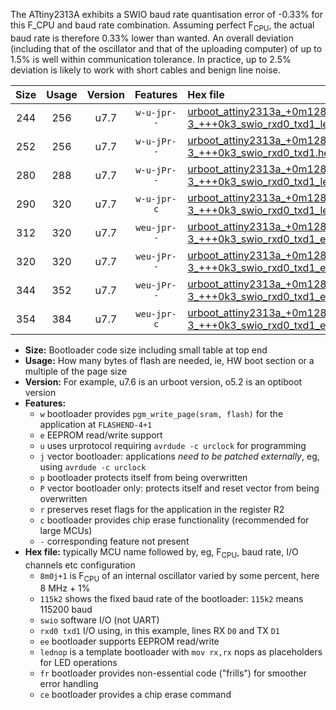 The ATtiny2313A exhibits a SWIO baud rate quantisation error of -0.33% for this F_CPU and baud rate combination. Assuming perfect F<sub>CPU</sub>, the actual baud rate is therefore 0.33% lower than wanted. An overall deviation (including that of the oscillator and that of the uploading computer) of up to 1.5% is well within communication tolerance. In practice, up to 2.5% deviation is likely to work with short cables and benign line noise.

|Size|Usage|Version|Features|Hex file|
|:-:|:-:|:-:|:-:|:--|
|244|256|u7.7|`w-u-jpr--`|[urboot_attiny2313a_+0m128f-3_+++0k3_swio_rxd0_txd1_lednop.hex](https://raw.githubusercontent.com/stefanrueger/urboot.hex/main/mcus/attiny2313a/internal_oscillator/fcpu_+0m128f-3/br_+++0k3/urboot_attiny2313a_+0m128f-3_+++0k3_swio_rxd0_txd1_lednop.hex)|
|252|256|u7.7|`w-u-jPr--`|[urboot_attiny2313a_+0m128f-3_+++0k3_swio_rxd0_txd1.hex](https://raw.githubusercontent.com/stefanrueger/urboot.hex/main/mcus/attiny2313a/internal_oscillator/fcpu_+0m128f-3/br_+++0k3/urboot_attiny2313a_+0m128f-3_+++0k3_swio_rxd0_txd1.hex)|
|280|288|u7.7|`w-u-jPr--`|[urboot_attiny2313a_+0m128f-3_+++0k3_swio_rxd0_txd1_lednop_fr.hex](https://raw.githubusercontent.com/stefanrueger/urboot.hex/main/mcus/attiny2313a/internal_oscillator/fcpu_+0m128f-3/br_+++0k3/urboot_attiny2313a_+0m128f-3_+++0k3_swio_rxd0_txd1_lednop_fr.hex)|
|290|320|u7.7|`w-u-jpr-c`|[urboot_attiny2313a_+0m128f-3_+++0k3_swio_rxd0_txd1_lednop_fr_ce.hex](https://raw.githubusercontent.com/stefanrueger/urboot.hex/main/mcus/attiny2313a/internal_oscillator/fcpu_+0m128f-3/br_+++0k3/urboot_attiny2313a_+0m128f-3_+++0k3_swio_rxd0_txd1_lednop_fr_ce.hex)|
|312|320|u7.7|`weu-jpr--`|[urboot_attiny2313a_+0m128f-3_+++0k3_swio_rxd0_txd1_ee_lednop.hex](https://raw.githubusercontent.com/stefanrueger/urboot.hex/main/mcus/attiny2313a/internal_oscillator/fcpu_+0m128f-3/br_+++0k3/urboot_attiny2313a_+0m128f-3_+++0k3_swio_rxd0_txd1_ee_lednop.hex)|
|320|320|u7.7|`weu-jPr--`|[urboot_attiny2313a_+0m128f-3_+++0k3_swio_rxd0_txd1_ee.hex](https://raw.githubusercontent.com/stefanrueger/urboot.hex/main/mcus/attiny2313a/internal_oscillator/fcpu_+0m128f-3/br_+++0k3/urboot_attiny2313a_+0m128f-3_+++0k3_swio_rxd0_txd1_ee.hex)|
|344|352|u7.7|`weu-jPr--`|[urboot_attiny2313a_+0m128f-3_+++0k3_swio_rxd0_txd1_ee_lednop_fr.hex](https://raw.githubusercontent.com/stefanrueger/urboot.hex/main/mcus/attiny2313a/internal_oscillator/fcpu_+0m128f-3/br_+++0k3/urboot_attiny2313a_+0m128f-3_+++0k3_swio_rxd0_txd1_ee_lednop_fr.hex)|
|354|384|u7.7|`weu-jpr-c`|[urboot_attiny2313a_+0m128f-3_+++0k3_swio_rxd0_txd1_ee_lednop_fr_ce.hex](https://raw.githubusercontent.com/stefanrueger/urboot.hex/main/mcus/attiny2313a/internal_oscillator/fcpu_+0m128f-3/br_+++0k3/urboot_attiny2313a_+0m128f-3_+++0k3_swio_rxd0_txd1_ee_lednop_fr_ce.hex)|

- **Size:** Bootloader code size including small table at top end
- **Usage:** How many bytes of flash are needed, ie, HW boot section or a multiple of the page size
- **Version:** For example, u7.6 is an urboot version, o5.2 is an optiboot version
- **Features:**
  + `w` bootloader provides `pgm_write_page(sram, flash)` for the application at `FLASHEND-4+1`
  + `e` EEPROM read/write support
  + `u` uses urprotocol requiring `avrdude -c urclock` for programming
  + `j` vector bootloader: applications *need to be patched externally*, eg, using `avrdude -c urclock`
  + `p` bootloader protects itself from being overwritten
  + `P` vector bootloader only: protects itself and reset vector from being overwritten
  + `r` preserves reset flags for the application in the register R2
  + `c` bootloader provides chip erase functionality (recommended for large MCUs)
  + `-` corresponding feature not present
- **Hex file:** typically MCU name followed by, eg, F<sub>CPU</sub>, baud rate, I/O channels etc configuration
  + `8m0j+1` is F<sub>CPU</sub> of an internal oscillator varied by some percent, here 8 MHz + 1%
  + `115k2` shows the fixed baud rate of the bootloader: `115k2` means 115200 baud
  + `swio` software I/O (not UART)
  + `rxd0 txd1` I/O using, in this example, lines RX `D0` and TX `D1`
  + `ee` bootloader supports EEPROM read/write
  + `lednop` is a template bootloader with `mov rx,rx` nops as placeholders for LED operations
  + `fr` bootloader provides non-essential code ("frills") for smoother error handling
  + `ce` bootloader provides a chip erase command

